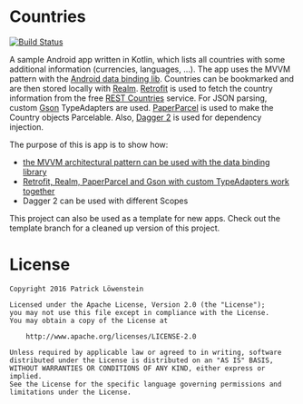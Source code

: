 # Countries

[![Build Status](https://travis-ci.org/patloew/countries.svg?branch=kotlin)](https://travis-ci.org/patloew/countries)

A sample Android app written in Kotlin, which lists all countries with some additional information (currencies, languages, …). The app uses the MVVM pattern with the [Android data binding lib](http://developer.android.com/tools/data-binding/guide.html). Countries can be bookmarked and are then stored locally with [Realm](https://github.com/realm/realm-java). [Retrofit](https://github.com/square/retrofit) is used to fetch the country information from the free [REST Countries](http://restcountries.eu) service. For JSON parsing, custom [Gson](https://github.com/google/gson) TypeAdapters are used. [PaperParcel](https://github.com/grandstaish/paperparcel) is used to make the Country objects Parcelable. Also, [Dagger 2](https://github.com/google/dagger) is used for dependency injection.

The purpose of this is app is to show how:
* [the MVVM architectural pattern can be used with the data binding library](https://nullpointer.wtf/android/mvvm-architecture-data-binding-library/)
* [Retrofit, Realm, PaperParcel and Gson with custom TypeAdapters work together](https://nullpointer.wtf/android/using-retrofit-realm-parceler/)
* Dagger 2 can be used with different Scopes

This project can also be used as a template for new apps. Check out the template branch for a cleaned up version of this project.

# License

	Copyright 2016 Patrick Löwenstein

	Licensed under the Apache License, Version 2.0 (the "License");
	you may not use this file except in compliance with the License.
	You may obtain a copy of the License at

	    http://www.apache.org/licenses/LICENSE-2.0

	Unless required by applicable law or agreed to in writing, software
	distributed under the License is distributed on an "AS IS" BASIS,
	WITHOUT WARRANTIES OR CONDITIONS OF ANY KIND, either express or implied.
	See the License for the specific language governing permissions and
	limitations under the License.